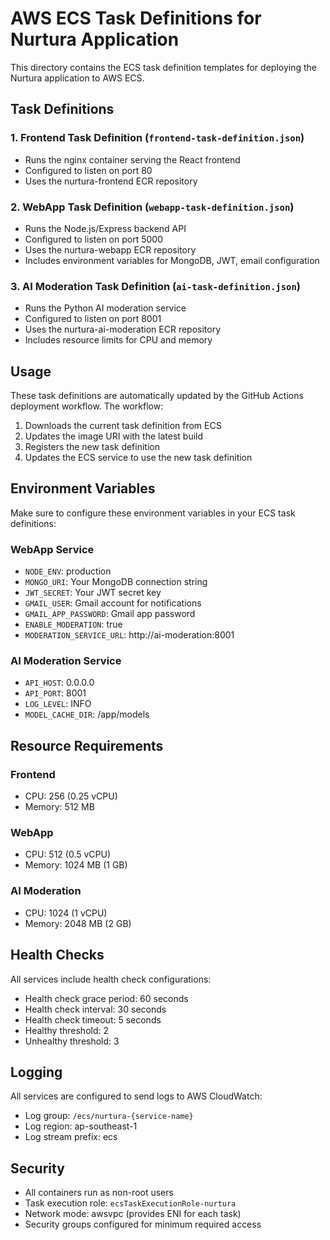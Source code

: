 # AWS ECS Task Definitions for Nurtura Application

This directory contains the ECS task definition templates for deploying the Nurtura application to AWS ECS.

## Task Definitions

### 1. Frontend Task Definition (`frontend-task-definition.json`)
- Runs the nginx container serving the React frontend
- Configured to listen on port 80
- Uses the nurtura-frontend ECR repository

### 2. WebApp Task Definition (`webapp-task-definition.json`) 
- Runs the Node.js/Express backend API
- Configured to listen on port 5000
- Uses the nurtura-webapp ECR repository
- Includes environment variables for MongoDB, JWT, email configuration

### 3. AI Moderation Task Definition (`ai-task-definition.json`)
- Runs the Python AI moderation service
- Configured to listen on port 8001
- Uses the nurtura-ai-moderation ECR repository
- Includes resource limits for CPU and memory

## Usage

These task definitions are automatically updated by the GitHub Actions deployment workflow. The workflow:

1. Downloads the current task definition from ECS
2. Updates the image URI with the latest build
3. Registers the new task definition
4. Updates the ECS service to use the new task definition

## Environment Variables

Make sure to configure these environment variables in your ECS task definitions:

### WebApp Service
- `NODE_ENV`: production
- `MONGO_URI`: Your MongoDB connection string
- `JWT_SECRET`: Your JWT secret key
- `GMAIL_USER`: Gmail account for notifications
- `GMAIL_APP_PASSWORD`: Gmail app password
- `ENABLE_MODERATION`: true
- `MODERATION_SERVICE_URL`: http://ai-moderation:8001

### AI Moderation Service
- `API_HOST`: 0.0.0.0
- `API_PORT`: 8001
- `LOG_LEVEL`: INFO
- `MODEL_CACHE_DIR`: /app/models

## Resource Requirements

### Frontend
- CPU: 256 (0.25 vCPU)
- Memory: 512 MB

### WebApp
- CPU: 512 (0.5 vCPU)
- Memory: 1024 MB (1 GB)

### AI Moderation
- CPU: 1024 (1 vCPU)
- Memory: 2048 MB (2 GB)

## Health Checks

All services include health check configurations:
- Health check grace period: 60 seconds
- Health check interval: 30 seconds
- Health check timeout: 5 seconds
- Healthy threshold: 2
- Unhealthy threshold: 3

## Logging

All services are configured to send logs to AWS CloudWatch:
- Log group: `/ecs/nurtura-{service-name}`
- Log region: ap-southeast-1
- Log stream prefix: ecs

## Security

- All containers run as non-root users
- Task execution role: `ecsTaskExecutionRole-nurtura`
- Network mode: awsvpc (provides ENI for each task)
- Security groups configured for minimum required access
